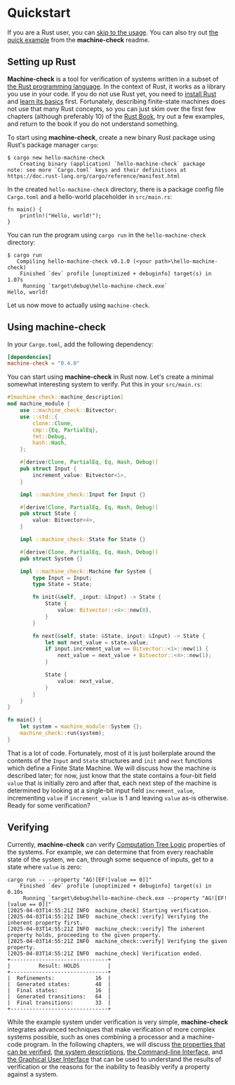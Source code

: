 # Quickstart

If you are a Rust user, you can [skip to the usage](#using-machine-check). You can also try out [the quick example](https://crates.io/crates/machine-check) from the **machine-check** readme.

## Setting up Rust

**Machine-check** is a tool for verification of systems written in a subset of [the Rust programming language](https://www.rust-lang.org/). In the context of Rust, it works as a library you use in your code. If you do not use Rust yet, you need to [install Rust](https://doc.rust-lang.org/book/ch01-01-installation.html) and [learn its basics](https://doc.rust-lang.org/book/) first. Fortunately, describing finite-state machines does not use that many Rust concepts, so you can just skim over the first few chapters (although preferably 10) of the [Rust Book](https://doc.rust-lang.org/book/), try out a few examples, and return to the book if you do not understand something.

To start using **machine-check**, create a new binary Rust package using Rust's package manager `cargo`:

```console
$ cargo new hello-machine-check      
    Creating binary (application) `hello-machine-check` package
note: see more `Cargo.toml` keys and their definitions at https://doc.rust-lang.org/cargo/reference/manifest.html

```

In the created `hello-machine-check` directory, there is a package config file `Cargo.toml` and a hello-world placeholder in `src/main.rs`:

```console
fn main() {
    println!("Hello, world!");
}
```

You can run the program using `cargo run` in the `hello-machine-check` directory:

```console
$ cargo run
   Compiling hello-machine-check v0.1.0 (<your path>\hello-machine-check)
    Finished `dev` profile [unoptimized + debuginfo] target(s) in 1.07s
     Running `target\debug\hello-machine-check.exe`
Hello, world!
```

Let us now move to actually using `machine-check`.

## Using machine-check

In your `Cargo.toml`, add the following dependency:

```toml
[dependencies]
machine-check = "0.4.0"
```

You can start using **machine-check** in Rust now. Let's create a minimal somewhat interesting system to verify. Put this in your `src/main.rs`:

```rust
#[machine_check::machine_description]
mod machine_module {
    use ::machine_check::Bitvector;
    use ::std::{
        clone::Clone,
        cmp::{Eq, PartialEq},
        fmt::Debug,
        hash::Hash,
    };

    #[derive(Clone, PartialEq, Eq, Hash, Debug)]
    pub struct Input {
        increment_value: Bitvector<1>,
    }

    impl ::machine_check::Input for Input {}

    #[derive(Clone, PartialEq, Eq, Hash, Debug)]
    pub struct State {
        value: Bitvector<4>,
    }

    impl ::machine_check::State for State {}

    #[derive(Clone, PartialEq, Eq, Hash, Debug)]
    pub struct System {}

    impl ::machine_check::Machine for System {
        type Input = Input;
        type State = State;

        fn init(&self, _input: &Input) -> State {
            State {
                value: Bitvector::<4>::new(0),
            }
        }

        fn next(&self, state: &State, input: &Input) -> State {
            let mut next_value = state.value;
            if input.increment_value == Bitvector::<1>::new(1) {
                next_value = next_value + Bitvector::<4>::new(1);
            }

            State {
                value: next_value,
            }
        }
    }
}

fn main() {
    let system = machine_module::System {};
    machine_check::run(system);
}
```

That is a lot of code. Fortunately, most of it is just boilerplate around the contents of the `Input` and `State` structures and `init` and `next` functions which define a Finite State Machine. We will discuss how the machine is described later; for now, just know that the state contains a four-bit field `value` that is initially zero and after that, each next step of the machine is determined by looking at a single-bit input field `increment_value`, incrementing `value` if `increment_value` is 1 and leaving `value` as-is otherwise. Ready for some verification?

## Verifying

Currently, **machine-check** can verify [Computation Tree Logic](http://en.wikipedia.org/wiki/Computation_tree_logic) properties of the systems. For example, we can determine that from every reachable state of the system, we can, through some sequence of inputs, get to a state where `value` is zero:
```console
cargo run -- --property "AG![EF![value == 0]]"
    Finished `dev` profile [unoptimized + debuginfo] target(s) in 0.10s
     Running `target\debug\hello-machine-check.exe --property "AG![EF![value == 0]]"`
[2025-04-03T14:55:21Z INFO  machine_check] Starting verification.
[2025-04-03T14:55:21Z INFO  machine_check::verify] Verifying the inherent property first.
[2025-04-03T14:55:21Z INFO  machine_check::verify] The inherent property holds, proceeding to the given property.
[2025-04-03T14:55:21Z INFO  machine_check::verify] Verifying the given property.
[2025-04-03T14:55:21Z INFO  machine_check] Verification ended.
+-------------------------------+
|         Result: HOLDS         |
+-------------------------------+
|  Refinements:             16  |
|  Generated states:        48  |
|  Final states:            16  |
|  Generated transitions:   64  |
|  Final transitions:       33  |
+-------------------------------+
```

While the example system under verification is very simple, **machine-check** integrates advanced techniques that make verification of more complex systems possible, such as ones combining a processor and a machine-code program. In the following chapters, we will discuss [the properties that can be verified](./ch2_properties.md), [the system descriptions](./ch3_systems.md), [the Command-line Interface](./ch4_cli.md), and [the Graphical User Interface](./ch5_gui.md) that can be used to understand the results of verification or the reasons for the inability to feasibly verify a property against a system.

